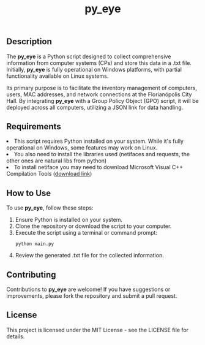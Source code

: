 <!DOCTYPE html>
<html lang="en">
<head>
    <meta charset="UTF-8">
    <meta name="viewport" content="width=device-width, initial-scale=1.0">
</head>
<body>
    <header>
        <h1>py_eye</h1>
    </header>
    <section>
        <h2>Description</h2>
        <p>The <strong>py_eye</strong> is a Python script designed to collect comprehensive information from computer systems (CPs) and store this data in a .txt file. Initially, <strong>py_eye</strong> is fully operational on Windows platforms, with partial functionality available on Linux systems.</p>
        <p>Its primary purpose is to facilitate the inventory management of computers, users, MAC addresses, and network connections at the Florianópolis City Hall. By integrating <strong>py_eye</strong> with a Group Policy Object (GPO) script, it will be deployed across all computers, utilizing a JSON link for data handling.</p>
    </section>
    <section>
        <h2>Requirements</h2>
        <li>This script requires Python installed on your system. While it's fully operational on Windows, some features may work on Linux.</li>
        <li>You also need to install the libraries used (netifaces and requests, the other ones are natural libs from python) </li>
        <li>To install netiface you may need to download Microsoft Visual C++ Compilation Tools (<a href=https://visualstudio.microsoft.com/pt-br/visual-cpp-build-tools/>download link</a>)</li>
    </section>
    <section>
        <h2>How to Use</h2>
        <p>To use <strong>py_eye</strong>, follow these steps:</p>
        <ol>
            <li>Ensure Python is installed on your system.</li>
            <li>Clone the repository or download the script to your computer.</li>
            <li>Execute the script using a terminal or command prompt:</li>
            <pre><code>python main.py</code></pre>
            <li>Review the generated .txt file for the collected information.</li>
        </ol>
    </section>
    <section>
        <h2>Contributing</h2>
        <p>Contributions to <strong>py_eye</strong> are welcome! If you have suggestions or improvements, please fork the repository and submit a pull request.</p>
    </section>
    <section>
        <h2>License</h2>
        <p>This project is licensed under the MIT License - see the LICENSE file for details.</p>
    </section>
</body>
</html>
